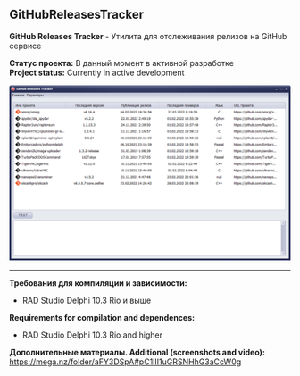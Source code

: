 ﻿## GitHubReleasesTracker
**GitHub Releases Tracker** - Утилита для отслеживания релизов на GitHub сервисе

**Статус проекта:** В данный момент в активной разработке    
**Project status:** Currently in active development

![Screenshot](https://github.com/superbot-coder/GitHubReleasesTracker/blob/main/ScreenShot_01.PNG "")

 ---
**Требования для компиляции и зависимости:**
- RAD Studio Delphi 10.3 Rio и выше

**Requirements for compilation and dependences:**
- RAD Studio Delphi 10.3 Rio and higher

**Дополнительные материалы. Additional (screenshots and video):**
https://mega.nz/folder/aFY3DSpA#pC1lII1uGRSNHhG3aCcW0g

